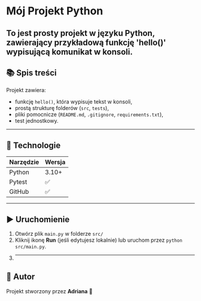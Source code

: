 # Mój Projekt Python
To jest prosty projekt w języku Python, zawierający przykładową funkcję 'hello()' wypisującą komunikat w konsoli.
---
## 📚 Spis treści
Projekt zawiera:
- funkcję `hello()`, która wypisuje tekst w konsoli,
- prostą strukturę folderów (`src`, `tests`),
- pliki pomocnicze (`README.md`, `.gitignore`, `requirements.txt`),
- test jednostkowy.
- ---
## 🧰 Technologie
| Narzędzie     | Wersja |
|--------------|--------|
| Python        | 3.10+  |
| Pytest        | ✅     |
| GitHub        | ✅     |
---
## ▶️ Uruchomienie
1. Otwórz plik `main.py` w folderze `src/`
2. Kliknij ikonę **Run** (jeśli edytujesz lokalnie) lub uruchom przez `python src/main.py`.
3. ---
## 👤 Autor
Projekt stworzony przez **Adriana** 🧠  
